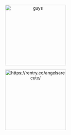 <p align="center">
    <img width="200" src="https://64.media.tumblr.com/c1a8621b9609597607136c4414e1561a/689741eb3c8ecfec-24/s1280x1920/e8c95ece92ca97452e1307453280d2ade0fb9044.pnj" alt="guys">
</p>
 <p align="center">
    <img width="200" src="https://64.media.tumblr.com/2887d5570dd6ecfbed779d9bff9763da/113d1b949bdeb6d9-8e/s250x400/d46d7082b8091690a541b348b1406313e0f0468d.pnj" alt="https://rentry.co/angelsarecute/">
